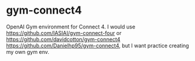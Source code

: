 # gym-connect4
OpenAI Gym environment for Connect 4. I would use https://github.com/IASIAI/gym-connect-four or https://github.com/davidcotton/gym-connect4 https://github.com/Danielhp95/gym-connect4, but I want practice creating my own gym env.
